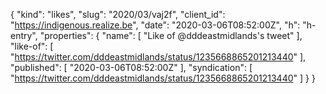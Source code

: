{
  "kind": "likes",
  "slug": "2020/03/vaj2f",
  "client_id": "https://indigenous.realize.be",
  "date": "2020-03-06T08:52:00Z",
  "h": "h-entry",
  "properties": {
    "name": [
      "Like of @dddeastmidlands's tweet"
    ],
    "like-of": [
      "https://twitter.com/dddeastmidlands/status/1235668865201213440"
    ],
    "published": [
      "2020-03-06T08:52:00Z"
    ],
    "syndication": [
      "https://twitter.com/dddeastmidlands/status/1235668865201213440"
    ]
  }
}
